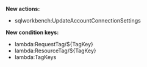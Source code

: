 **New actions:**

- sqlworkbench:UpdateAccountConnectionSettings

**New condition keys:**

- lambda:RequestTag/${TagKey}
- lambda:ResourceTag/${TagKey}
- lambda:TagKeys
